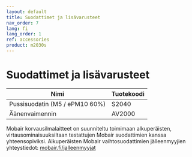 ```yaml
---
layout: default
title: Suodattimet ja lisävarusteet
nav_order: 7
lang: fi
lang_order: 1
ref: accessories
product: m2030s
---
```


# Suodattimet ja lisävarusteet

| Nimi                          | Tuotekoodi    |
| ----------------------------- | ------------- |
| Pussisuodatin (M5 / ePM10 60%)| S2040         |
| Äänenvaimennin                | AV2000        |

Mobair korvausilmalaitteet on suunniteltu toimimaan alkuperäisten, virtausominaisuuksiltaan testattujen Mobair suodattimien kanssa yhteensopiviksi. Alkuperäisten Mobair vaihtosuodattimien jälleenmyyjien yhteystiedot: [mobair.fi/jalleenmyyjat](https://mobair.fi/jalleenmyyjat)
